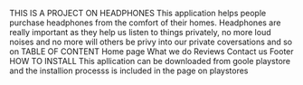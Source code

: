 THIS IS A PROJECT ON HEADPHONES
This application helps people purchase headphones from the comfort of their homes.
Headphones are really important as they help us listen to things privately, no more loud noises and no more will others be privy into our private coversations and so on
TABLE OF CONTENT
Home page
What we do 
Reviews
Contact us
Footer
HOW TO INSTALL
This apllication can be downloaded from goole playstore and the installion processs is included in the page on playstores